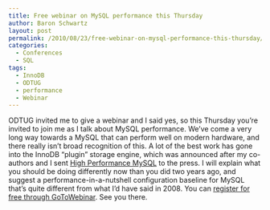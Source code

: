 ```yaml
---
title: Free webinar on MySQL performance this Thursday
author: Baron Schwartz
layout: post
permalink: /2010/08/23/free-webinar-on-mysql-performance-this-thursday/
categories:
  - Conferences
  - SQL
tags:
  - InnoDB
  - ODTUG
  - performance
  - Webinar
---
```

ODTUG invited me to give a webinar and I said yes, so this Thursday you&#8217;re invited to join me as I talk about MySQL performance. We&#8217;ve come a very long way towards a MySQL that can perform well on modern hardware, and there really isn&#8217;t broad recognition of this. A lot of the best work has gone into the InnoDB &#8220;plugin&#8221; storage engine, which was announced after my co-authors and I sent [High Performance MySQL][1] to the press. I will explain what you should be doing differently now than you did two years ago, and suggest a performance-in-a-nutshell configuration baseline for MySQL that&#8217;s quite different from what I&#8217;d have said in 2008. You can [register for free through GoToWebinar][2]. See you there.

 [1]: http://tinyurl.com/highperfmysql
 [2]: https://www2.gotomeeting.com/register/470088995
